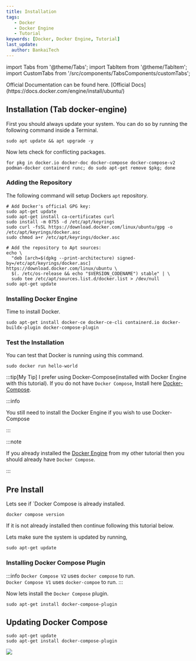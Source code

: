 ```yaml
---
title: Installation
tags:
   - Docker
   - Docker Engine
   - Tutorial
keywords: [Docker, Docker Engine, Tutorial]
last_update:
  author: BankaiTech
---
```


import Tabs from '@theme/Tabs';
import TabItem from '@theme/TabItem';
import CustomTabs from '/src/components/TabsComponents/customTabs';

<Tabs groupId="Install-Type" defaultValue="docker-engine">

  <TabItem value="docker-engine" label="Docker Engine">
Official Documentation can be found here. [Official Docs](https://docs.docker.com/engine/install/ubuntu/)

## Installation (Tab docker-engine)
First you should always update your system. You can do so by running the following command inside a Terminal.
```
sudo apt update && apt upgrade -y
```
Now lets check for conflicting packages.
```
for pkg in docker.io docker-doc docker-compose docker-compose-v2 podman-docker containerd runc; do sudo apt-get remove $pkg; done
```
### Adding the Repository
The following command will setup Dockers `apt` repository.
```
# Add Docker's official GPG key:
sudo apt-get update
sudo apt-get install ca-certificates curl
sudo install -m 0755 -d /etc/apt/keyrings
sudo curl -fsSL https://download.docker.com/linux/ubuntu/gpg -o /etc/apt/keyrings/docker.asc
sudo chmod a+r /etc/apt/keyrings/docker.asc

# Add the repository to Apt sources:
echo \
  "deb [arch=$(dpkg --print-architecture) signed-by=/etc/apt/keyrings/docker.asc] https://download.docker.com/linux/ubuntu \
  $(. /etc/os-release && echo "$VERSION_CODENAME") stable" | \
  sudo tee /etc/apt/sources.list.d/docker.list > /dev/null
sudo apt-get update
```
### Installing Docker Engine
Time to install Docker.
```
sudo apt-get install docker-ce docker-ce-cli containerd.io docker-buildx-plugin docker-compose-plugin
```
### Test the Installation
You can test that Docker is running using this command.
```
sudo docker run hello-world
```
:::tip[My Tip]
I prefer using Docker-Compose(installed with Docker Engine with this tutorial). If you do not have `Docker Compose`, Install here [Docker-Compose](./Docker-Compose.md).

:::info

You still need to install the Docker Engine if you wish to use Docker-Compose

:::

  </TabItem>

  <TabItem value="docker-compose" label="Docker Compose">
:::note

If you already installed the [Docker Engine](./Docker%20Engine.md) from my other tutorial then you should already have `Docker Compose`.

:::
## Pre Install
Lets see if `Docker Compose is already installed.
```
docker compose version
```
If it is not already installed then continue following this tutorial below.

Lets make sure the system is updated by running,
```
sudo apt-get update
```
### Installing Docker Compose Plugin
:::info
`Docker Compose V2` uses `docker compose` to run.\
`Docker Compose V1` uses `docker-compoe` to run.
:::

Now lets install the `Docker Compose` plugin.
```
sudo apt-get install docker-compose-plugin
```

## Updating Docker Compose
```
sudo apt-get update
sudo apt-get install docker-compose-plugin
```
  </TabItem>
</Tabs>

<a href="https://www.buymeacoffee.com/BankaiTech"><img src="https://img.buymeacoffee.com/button-api/?text=Buy me a beer&emoji=🍺&slug=BankaiTech&button_colour=FFDD00&font_colour=000000&font_family=Cookie&outline_colour=000000&coffee_colour=ffffff" /></a>
